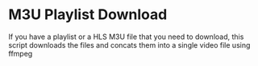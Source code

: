 # M3U Playlist Download

If you have a playlist or a HLS M3U file that you need to download, this script downloads the files and concats them into a single video file using ffmpeg